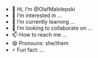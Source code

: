 - 👋 Hi, I’m @OlafMalolepski
- 👀 I’m interested in ...
- 🌱 I’m currently learning ...
- 💞️ I’m looking to collaborate on ...
- 📫 How to reach me ...
- 😄 Pronouns: she/them
- ⚡ Fun fact: ...

<!---
OlafMalolepski/OlafMalolepski is a ✨ special ✨ repository because its `README.md` (this file) appears on your GitHub profile.
You can click the Preview link to take a look at your changes.
--->

